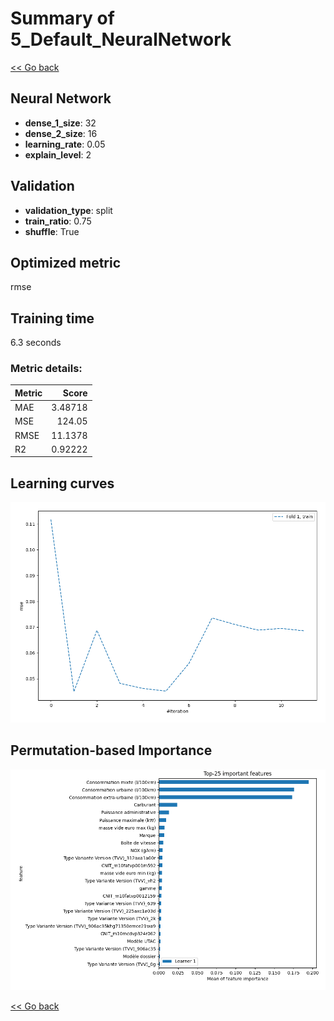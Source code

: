 # Summary of 5_Default_NeuralNetwork

[<< Go back](../README.md)


## Neural Network
- **dense_1_size**: 32
- **dense_2_size**: 16
- **learning_rate**: 0.05
- **explain_level**: 2

## Validation
 - **validation_type**: split
 - **train_ratio**: 0.75
 - **shuffle**: True

## Optimized metric
rmse

## Training time

6.3 seconds

### Metric details:
| Metric   |     Score |
|:---------|----------:|
| MAE      |   3.48718 |
| MSE      | 124.05    |
| RMSE     |  11.1378  |
| R2       |   0.92222 |



## Learning curves
![Learning curves](learning_curves.png)

## Permutation-based Importance
![Permutation-based Importance](permutation_importance.png)

[<< Go back](../README.md)
